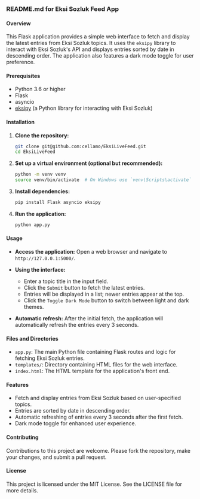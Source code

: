 ### README.md for Eksi Sozluk Feed App

#### Overview
This Flask application provides a simple web interface to fetch and display the latest entries from Eksi Sozluk topics. It uses the `eksipy` library to interact with Eksi Sozluk's API and displays entries sorted by date in descending order. The application also features a dark mode toggle for user preference.

#### Prerequisites
- Python 3.6 or higher
- Flask
- asyncio
- [eksipy](https://pypi.org/project/eksipy/) (a Python library for interacting with Eksi Sozluk)

#### Installation

1. **Clone the repository:**
   ```bash
   git clone git@github.com:cellamo/EksiLiveFeed.git
   cd EksiLiveFeed

2. **Set up a virtual environment (optional but recommended):**
   ```bash
   python -m venv venv
   source venv/bin/activate  # On Windows use `venv\Scripts\activate`
   ```

3. **Install dependencies:**
   ```bash
   pip install Flask asyncio eksipy
   ```

4. **Run the application:**
   ```bash
   python app.py
   ```

#### Usage

- **Access the application:**
  Open a web browser and navigate to `http://127.0.0.1:5000/`.

- **Using the interface:**
  - Enter a topic title in the input field.
  - Click the `Submit` button to fetch the latest entries.
  - Entries will be displayed in a list; newer entries appear at the top.
  - Click the `Toggle Dark Mode` button to switch between light and dark themes.

- **Automatic refresh:**
  After the initial fetch, the application will automatically refresh the entries every 3 seconds.

#### Files and Directories

- `app.py`: The main Python file containing Flask routes and logic for fetching Eksi Sozluk entries.
- `templates/`: Directory containing HTML files for the web interface.
- `index.html`: The HTML template for the application's front end.

#### Features

- Fetch and display entries from Eksi Sozluk based on user-specified topics.
- Entries are sorted by date in descending order.
- Automatic refreshing of entries every 3 seconds after the first fetch.
- Dark mode toggle for enhanced user experience.

#### Contributing

Contributions to this project are welcome. Please fork the repository, make your changes, and submit a pull request.

#### License

This project is licensed under the MIT License. See the LICENSE file for more details.
